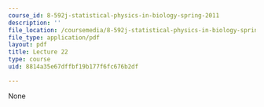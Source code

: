 ```yaml
---
course_id: 8-592j-statistical-physics-in-biology-spring-2011
description: ''
file_location: /coursemedia/8-592j-statistical-physics-in-biology-spring-2011/8814a35e67dffbf19b177f6fc676b2df_MIT8_592JS11_lec22.pdf
file_type: application/pdf
layout: pdf
title: Lecture 22
type: course
uid: 8814a35e67dffbf19b177f6fc676b2df

---
```

None